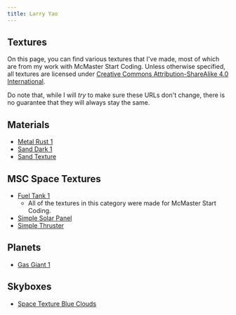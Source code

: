 ```yaml
---
title: Larry Yao
---
```


## Textures

On this page, you can find various textures that I've made, most of which are from
my work with McMaster Start Coding. Unless otherwise specified, all textures are licensed under
[Creative Commons Attribution-ShareAlike 4.0 International](https://creativecommons.org/licenses/by-sa/4.0/).

Do note that, while I will *try* to make sure these URLs don't change, there is no guarantee that they will always stay the same.

## Materials

- [Metal Rust 1](Materials/MetalRust1.png)
- [Sand Dark 1](Materials/SandDark1.png)
- [Sand Texture](Materials/SandTexture.png)

## MSC Space Textures

- [Fuel Tank 1](MSCSpaceTextures/FuelTank1.png)
  - All of the textures in this category were made for McMaster Start Coding.
- [Simple Solar Panel](MSCSpaceTextures/SimpleSolarPanel.png)
- [Simple Thruster](MSCSpaceTextures/SimpleThruster.png)

## Planets

- [Gas Giant 1](Planets/GasGiant1.png)

## Skyboxes

- [Space Texture Blue Clouds](Skyboxes/SpaceTextureBlueClouds.png)
